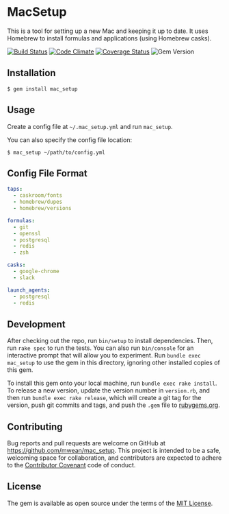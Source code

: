 # MacSetup

This is a tool for setting up a new Mac and keeping it up to date. It uses Homebrew to install formulas and applications (using Homebrew casks).

[![Build Status](https://img.shields.io/travis/mwean/mac_setup.svg)](https://travis-ci.org/mwean/mac_setup) [![Code Climate](https://img.shields.io/codeclimate/github/mwean/mac_setup.svg)](https://codeclimate.com/github/mwean/mac_setup) [![Coverage Status](https://img.shields.io/codeclimate/coverage/github/mwean/mac_setup.svg)](https://codeclimate.com/github/mwean/mac_setup/coverage) ![Gem Version](https://img.shields.io/gem/v/mac_setup.svg)

## Installation

    $ gem install mac_setup

## Usage

Create a config file at `~/.mac_setup.yml` and run `mac_setup`.

You can also specify the config file location:

    $ mac_setup ~/path/to/config.yml

## Config File Format

```yaml
taps:
  - caskroom/fonts
  - homebrew/dupes
  - homebrew/versions

formulas:
  - git
  - openssl
  - postgresql
  - redis
  - zsh

casks:
  - google-chrome
  - slack

launch_agents:
  - postgresql
  - redis
```

## Development

After checking out the repo, run `bin/setup` to install dependencies. Then, run `rake spec` to run the tests. You can also run `bin/console` for an interactive prompt that will allow you to experiment. Run `bundle exec mac_setup` to use the gem in this directory, ignoring other installed copies of this gem.

To install this gem onto your local machine, run `bundle exec rake install`. To release a new version, update the version number in `version.rb`, and then run `bundle exec rake release`, which will create a git tag for the version, push git commits and tags, and push the `.gem` file to [rubygems.org](https://rubygems.org).

## Contributing

Bug reports and pull requests are welcome on GitHub at https://github.com/mwean/mac_setup. This project is intended to be a safe, welcoming space for collaboration, and contributors are expected to adhere to the [Contributor Covenant](contributor-covenant.org) code of conduct.


## License

The gem is available as open source under the terms of the [MIT License](http://opensource.org/licenses/MIT).

